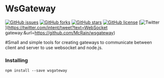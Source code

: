 # WsGateway
[![GitHub issues](https://img.shields.io/github/issues/McRain/wsgateway.svg)](https://github.com/McRain/wsgateway/issues)
[![GitHub forks](https://img.shields.io/github/forks/McRain/wsgateway.svg)](https://github.com/McRain/wsgateway/network)
[![GitHub stars](https://img.shields.io/github/stars/McRain/wsgateway.svg)](https://github.com/McRain/wsgateway/stargazers)
[![GitHub license](https://img.shields.io/badge/license-MIT-blue.svg)](https://raw.githubusercontent.com/McRain/wsgateway/master/LICENSE)
[![Twitter](https://img.shields.io/twitter/url/https/github.com/McRain/wsgateway/.svg?style=social)](https://twitter.com/intent/tweet?text=WebSocket gateway:&url=https://github.com/McRain/wsgateway)


#Small and simple tools for creating gateways to communicate between client and server to use websocket and node.js.

### Installing

```
npm install --save wsgateway
```


